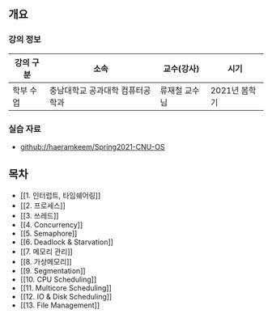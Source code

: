 ## 개요

### 강의 정보

| 강의 구분 | 소속 | 교수(강사) | 시기 |
| --- | --- | --- | --- |
| 학부 수업 | 충남대학교 공과대학 컴퓨터공학과 | 류재철 교수님 | 2021년 봄학기 |

### 실습 자료

- [github://haeramkeem/Spring2021-CNU-OS](https://github.com/haeramkeem/Spring2021-CNU-OS)

## 목차

- [[1. 인터럽트, 타임쉐어링]]
- [[2. 프로세스]]
- [[3. 쓰레드]]
- [[4. Concurrency]]
- [[5. Semaphore]]
- [[6. Deadlock & Starvation]]
- [[7. 메모리 관리]]
- [[8. 가상메모리]]
- [[9. Segmentation]]
- [[10. CPU Scheduling]]
- [[11. Multicore Scheduling]]
- [[12. IO & Disk Scheduling]]
- [[13. File Management]]